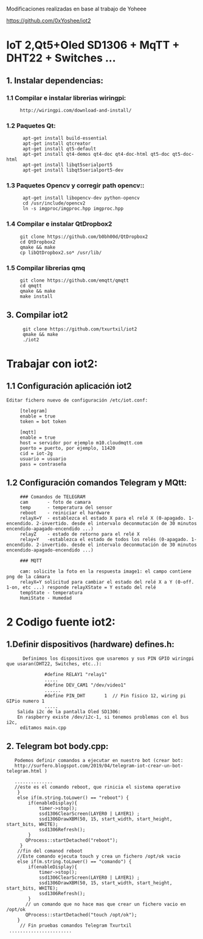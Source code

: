 Modificaciones realizadas en base al trabajo de Yoheee

https://github.com/0xYoshee/iot2

# IoT 2,Qt5+Oled SD1306 + MqTT + DHT22 + Switches ...

## 1. Instalar dependencias:

###     1.1 Compilar e instalar librerias wiringpi:
         http://wiringpi.com/download-and-install/

###     1.2 Paquetes Qt:
          apt-get install build-essential
          apt-get install qtcreator
          apt-get install qt5-default
          apt-get install qt4-demos qt4-doc qt4-doc-html qt5-doc qt5-doc-html
          apt-get install libqt5serialport5
          apt-get install libqt5serialport5-dev
###      1.3 Paquetes Opencv y corregir path opencv::
          apt-get install libopencv-dev python-opencv
          cd /usr/include/opencv2
          ln -s imgproc/imgproc.hpp imgproc.hpp
###      1.4 Compilar e instalar QtDropbox2
         git clone https://github.com/b0bh00d/QtDropbox2
         cd QtDropbox2
         qmake && make
         cp libQtDropbox2.so* /usr/lib/
###      1.5 Compilar librerias qmq
         git clone https://github.com/emqtt/qmqtt
         cd qmqtt
         qmake && make
         make install        

## 3. Compilar iot2

          git clone https://github.com/txurtxil/iot2
          qmake && make
          ./iot2
 
# Trabajar con iot2:

## 1.1 Configuración aplicación iot2
    Editar fichero nuevo de configuración /etc/iot.conf:
    
         [telegram]
         enable = true
         token = bot token

         [mqtt]
         enable = true
         host = servidor por ejemplo m10.cloudmqtt.com
         puerto = puerto, por ejemplo, 11420
         cid = iot-2g
         usuario = usuario
         pass = contraseña
         
## 1.2 Configuración comandos Telegram y MQtt:
         ### Comandos de TELEGRAM
         cam       - foto de camara
         temp      - temperatura del sensor
         reboot    - reiniciar el hardware
         relayX=Y  - establezca el estado X para el relé X (0-apagado. 1-encendido. 2-invertido. desde el intervalo deconmutación de 30 minutos encendido-apagado-encendido ...)        
         relayZ    - estado de retorno para el relé X
         relay=Y   -establezca el estado de todos los relés (0-apagado. 1-encendido. 2-invertido. desde el intervalo deconmutación de 30 minutos encendido-apagado-encendido ...)

         ### MQTT

         cam: solicite la foto en la respuesta image1: el campo contiene png de la cámara
         relayX=Y solicitud para cambiar el estado del relé X a Y (0-off. 1-on, etc ...) responde relayXState = Y estado del relé
         tempState - temperatura
         HumiState - Humedad



# 2 Codigo fuente iot2:

 ## 1.Definir dispositivos (hardware) defines.h:
          Definimos los dispositivos que usaremos y sus PIN GPIO wiringpi que usaran(DHT22, Switches, etc..):
              
                  #define RELAY1 "relay1"
                  .....
                  #define DEV_CAM1 "/dev/video1"
                  ......
                  #define PIN_DHT       1  // Pin fisico 12, wiring pi GIPio numero 1
                  .....
        Salida i2c de la pantalla Oled SD1306:
        En raspberry existe /dev/i2c-1, si tenemos problemas con el bus i2c, 
         editamos main.cpp

## 2. Telegram bot  body.cpp:
       Podemos definir comandos a ejecutar en nuestro bot (crear bot: 
       http://surfero.blogspot.com/2019/04/telegram-iot-crear-un-bot-telegram.html )
     
       ..............
       //este es el comando reboot, que rinicia el sistema operativo
        }
        else if(m.string.toLower() == "reboot") {
            if(enableDisplay){
                timer->stop();
                ssd1306ClearScreen(LAYER0 | LAYER1) ;
                ssd1306DrawXBM(50, 15, start_width, start_height, start_bits, WHITE);
                ssd1306Refresh();
            }
           QProcess::startDetached("reboot");
         }
        //fin del comanod reboot 
        //Este comando ejecuta touch y crea un fichero /opt/ok vacio
        else if(m.string.toLower() == "comando") {
            if(enableDisplay){
                timer->stop();
                ssd1306ClearScreen(LAYER0 | LAYER1) ;
                ssd1306DrawXBM(50, 15, start_width, start_height, start_bits, WHITE);
                ssd1306Refresh();
            }
           // un comando que no hace mas que crear un fichero vacio en /opt/ok
           QProcess::startDetached("touch /opt/ok");
        }
         // Fin pruebas comandos Telegram Txurtxil
     .......................
 


